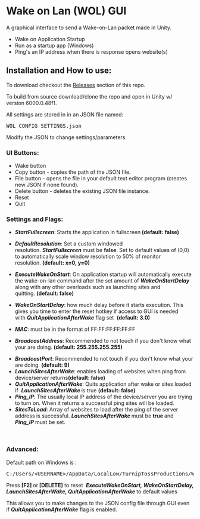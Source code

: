 <h1>Wake on Lan (WOL) GUI</h1>
<p>A graphical interface to send a Wake-on-Lan packet made in Unity.</p>
<ul><li>Wake on Application Startup</li><li>Run as a startup app (Windows)</li><li>Ping's an IP address when there is response opens website(s)</li></ul>
<h2>Installation and How to use:</h2><p>To download checkout the&nbsp;<a href="https://github.com">Releases</a>
 section of this repo.&nbsp;</p><p>To build from source download/clone the repo and open in Unity w/ version&nbsp;6000.0.48f1.</p><p></p>
<p>All settings are stored in in an JSON file named:</p>
<pre>
WOL_CONFIG_SETTINGS.json</pre>
<p>Modify the JSON to change settings/parameters.</p>
<h3>UI Buttons:</h3>
<ul><li>Wake button</li><li>Copy button - copies the path of the JSON file.</li><li>File button - opens the file in your default text editor program (creates new JSON if none found).</li><li>Delete button -&nbsp;deletes the existing JSON file instance.</li><li>Reset</li><li>Quit</li></ul>
<h3>Settings and Flags:</h3>
<ul><li><strong><em>StartFullscreen</em></strong>:<strong>&nbsp;</strong>Starts the application in fullscreen<strong>&nbsp;(default: false)</strong></li></ul>
<ul><li><strong><em>DefaultResolution</em></strong>: Set a custom windowed resolution.&nbsp;<strong><em>StartFullscreen</em>&nbsp;</strong>must be <strong>false</strong>. Set to default values of (0,0) to automatically scale window resolution to 50% of monitor resolution.&nbsp;<strong>(default: x=0, y=0)</strong></li></ul>
<ul><li><strong><em>ExecuteWakeOnStart</em></strong>: On application startup will automatically execute the wake-on-lan command after the set amount of&nbsp;<strong><em>WakeOnStartDelay</em></strong> along with any other overloads such as launching sites and quitting.&nbsp;<strong>(default: false)</strong></li></ul>
<ul><li><strong><em>WakeOnStartDelay</em></strong>: how much delay before it starts execution. This gives you time to enter the reset hotkey if access to GUI is needed with&nbsp;<strong><em>QuitApplicationAfterWake</em></strong> flag set&nbsp;&nbsp;<strong>(default: 3.0)</strong></li></ul>
<ul><li><strong><em>MAC</em></strong>: must be in the format of FF:FF:FF:FF:FF:FF</li></ul>
<ul><li><strong><em>BroadcastAddress</em></strong>:<strong>&nbsp;</strong>Recommended to not touch if you don't know what your are doing.&nbsp;<strong>(default: 255.255.255.255)</strong></li></ul>
<ul><li><strong><em>BroadcastPort</em></strong>: Recommended to not touch if you don't know what your are doing.&nbsp;<strong>(default: 9)</strong></li><li><strong><em>LaunchSitesAfterWake</em></strong>: enables loading of websites when ping from device/server returns<strong>(default: false)</strong></li><li><strong><em>QuitApplicationAfterWake</em></strong>: Quits application after wake or sites loaded if&nbsp;&nbsp;<strong><em>LaunchSitesAfterWake </em></strong>is true&nbsp;<strong>(default: false)</strong></li><li><strong><em>Ping_IP</em></strong>: The usually local IP address of the device/server you are trying to turn on. When it returns a successful ping sites will be loaded.</li><li><strong><em>SitesToLoad</em></strong>: Array of websites to load after the ping of the server address is successful.&nbsp;<strong><em>LaunchSitesAfterWake</em> </strong>must be <strong>true&nbsp;</strong>and <strong><em>Ping_IP&nbsp;</em></strong>must be set.</li></ul>
<p></p>
<p><br></p>
<h3>Advanced:</h3>
<p>Default path on Windows is :</p>
<pre>
C:/Users/&lt;USERNAME&gt;/AppData/LocalLow/TurnipTossProductions/WAKE (WOL-GUI)/WOL_CONFIG_SETTINGS.json</pre>
<p>Press&nbsp;<strong>[F2] </strong>or<strong>&nbsp;[DELETE]</strong>&nbsp;to reset&nbsp; <strong><em>ExecuteWakeOnStart,</em>&nbsp;</strong><strong><em>WakeOnStartDelay, LaunchSitesAfterWake, QuitApplicationAfterWake</em> </strong>to default values<strong style="text-decoration-line: line-through;"></strong><strong style="text-decoration-line: line-through;"></strong></p>
<p>This allows you to make changes to the JSON config file through GUI even if <strong><em>QuitApplicationAfterWake</em></strong> flag is enabled.</p>
